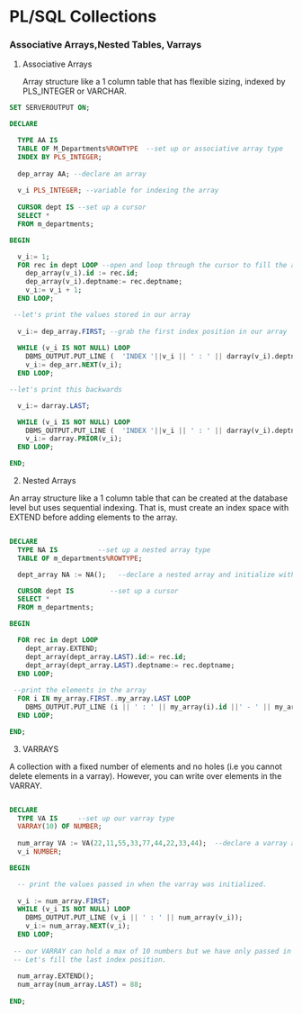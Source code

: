 # PL/SQL Collections

### Associative Arrays,Nested Tables, Varrays

1. Associative Arrays 
 
   Array structure like a 1 column table that has flexible sizing, indexed by PLS_INTEGER or VARCHAR.

```SQL
SET SERVEROUTPUT ON;

DECLARE

  TYPE AA IS
  TABLE OF M_Departments%ROWTYPE  --set up or associative array type 
  INDEX BY PLS_INTEGER;
    
  dep_array AA; --declare an array
    
  v_i PLS_INTEGER; --variable for indexing the array
    
  CURSOR dept IS --set up a cursor 
  SELECT *
  FROM m_departments;

BEGIN

  v_i:= 1;
  FOR rec in dept LOOP --open and loop through the cursor to fill the array
    dep_array(v_i).id := rec.id;
    dep_array(v_i).deptname:= rec.deptname;
    v_i:= v_i + 1;
  END LOOP;

 --let's print the values stored in our array
 
  v_i:= dep_array.FIRST; --grab the first index position in our array
 
  WHILE (v_i IS NOT NULL) LOOP
    DBMS_OUTPUT.PUT_LINE (  'INDEX '||v_i || ' : ' || darray(v_i).deptname);
    v_i:= dep_arr.NEXT(v_i);
  END LOOP;

--let's print this backwards

  v_i:= darray.LAST;

  WHILE (v_i IS NOT NULL) LOOP
    DBMS_OUTPUT.PUT_LINE (  'INDEX '||v_i || ' : ' || darray(v_i).deptname);
    v_i:= darray.PRIOR(v_i);
  END LOOP;

END;

```
2. Nested Arrays
 
 An array structure like a 1 column table that can be created at the database level but uses sequential indexing. 
 That is, must create an index space with EXTEND before adding elements to the array.

```SQL

DECLARE
  TYPE NA IS          --set up a nested array type
  TABLE OF m_departments%ROWTYPE;

  dept_array NA := NA();   --declare a nested array and initialize with constructor

  CURSOR dept IS         --set up a cursor 
  SELECT *
  FROM m_departments;

BEGIN

  FOR rec in dept LOOP    
    dept_array.EXTEND;      
    dept_array(dept_array.LAST).id:= rec.id;  
    dept_array(dept_array.LAST).deptname:= rec.deptname;  
  END LOOP;
 
 --print the elements in the array
  FOR i IN my_array.FIRST..my_array.LAST LOOP
    DBMS_OUTPUT.PUT_LINE (i || ' : ' || my_array(i).id ||' - ' || my_array(i).deptname);
  END LOOP;

END;

```

3. VARRAYS

  A collection with a fixed number of elements and no holes (i.e you cannot delete elements in a varray).
  However, you can write over elements in the VARRAY.

```SQL

DECLARE
  TYPE VA IS     --set up our varray type
  VARRAY(10) OF NUMBER;
  
  num_array VA := VA(22,11,55,33,77,44,22,33,44);  --declare a varray and initialize with numbers.
  v_i NUMBER;

BEGIN 

  -- print the values passed in when the varray was initialized.
   
  v_i := num_array.FIRST;
  WHILE (v_i IS NOT NULL) LOOP
    DBMS_OUTPUT.PUT_LINE (v_i || ' : ' || num_array(v_i));
    v_i:= num_array.NEXT(v_i);    
  END LOOP;  
 
 -- our VARRAY can hold a max of 10 numbers but we have only passed in 9 numbers. 
 -- Let's fill the last index position.
  
  num_array.EXTEND();
  num_array(num_array.LAST) = 88;  
  
END;
```




